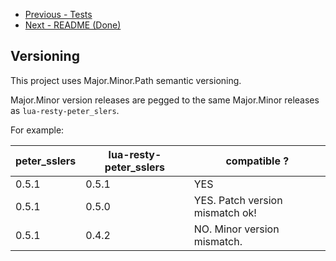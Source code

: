 * [Previous - Tests](https://github.com/aptise/peter_sslers/docs/Tests.md)
* [Next - README (Done)](https://github.com/aptise/peter_sslers/README.md)

Versioning
----------

This project uses Major.Minor.Path semantic versioning.

Major.Minor version releases are pegged to the same Major.Minor releases as
`lua-resty-peter_slers`.

For example:

| peter_sslers | lua-resty-peter_sslers | compatible ? |
| --- | --- | --- |
| 0.5.1 | 0.5.1 | YES |
| 0.5.1 | 0.5.0 | YES. Patch version mismatch ok! |
| 0.5.1 | 0.4.2 | NO. Minor version mismatch. |
